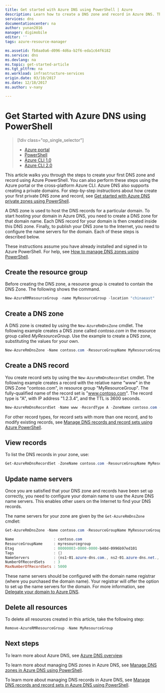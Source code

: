```yaml
---
title: Get started with Azure DNS using PowerShell | Azure
description: Learn how to create a DNS zone and record in Azure DNS. This is a step-by-step guide to create and manage your first DNS zone and record using PowerShell.
services: dns
documentationcenter: na
author: yunan2016
manager: digimobile
editor: ''
tags: azure-resource-manager

ms.assetid: fb0aa0a6-d096-4d6a-b2f6-eda1c64f6182
ms.service: dns
ms.devlang: na
ms.topic: get-started-article
ms.tgt_pltfrm: na
ms.workload: infrastructure-services
origin.date: 03/10/2017
ms.date: 12/18/2017
ms.author: v-nany

---
```


# Get Started with Azure DNS using PowerShell

> [!div class="op_single_selector"]
> * [Azure portal](dns-getstarted-portal.md)
> * [PowerShell](dns-getstarted-powershell.md)
> * [Azure CLI 1.0](dns-getstarted-cli-nodejs.md)
> * [Azure CLI 2.0](dns-getstarted-cli.md)

This article walks you through the steps to create your first DNS zone and record using Azure PowerShell. You can also perform these steps using the Azure portal or the cross-platform Azure CLI. Azure DNS also supports creating a private domains. For step-by-step instructions about how create your first private DNS zone and record, see [Get started with Azure DNS private zones using PowerShell](private-dns-getstarted-powershell.md).

A DNS zone is used to host the DNS records for a particular domain. To start hosting your domain in Azure DNS, you need to create a DNS zone for that domain name. Each DNS record for your domain is then created inside this DNS zone. Finally, to publish your DNS zone to the Internet, you need to configure the name servers for the domain. Each of these steps is described below.

These instructions assume you have already installed and signed in to Azure PowerShell. For help, see [How to manage DNS zones using PowerShell](dns-operations-dnszones.md).

## Create the resource group

Before creating the DNS zone, a resource group is created to contain the DNS Zone. The following shows the command.

```powershell
New-AzureRMResourceGroup -name MyResourceGroup -location "chinaeast"
```

## Create a DNS zone

A DNS zone is created by using the `New-AzureRmDnsZone` cmdlet. The following example creates a DNS zone called *contoso.com* in the resource group called *MyResourceGroup*. Use the example to create a DNS zone, substituting the values for your own.

```powershell
New-AzureRmDnsZone -Name contoso.com -ResourceGroupName MyResourceGroup
```

## Create a DNS record

You create record sets by using the `New-AzureRmDnsRecordSet` cmdlet. The following example creates a record with the relative name "www" in the DNS Zone "contoso.com", in resource group "MyResourceGroup". The fully-qualified name of the record set is "www.contoso.com". The record type is "A", with IP address "1.2.3.4", and the TTL is 3600 seconds.

```powershell
New-AzureRmDnsRecordSet -Name www -RecordType A -ZoneName contoso.com -ResourceGroupName MyResourceGroup -Ttl 3600 -DnsRecords (New-AzureRmDnsRecordConfig -IPv4Address "1.2.3.4")
```

For other record types, for record sets with more than one record, and to modify existing records, see [Manage DNS records and record sets using Azure PowerShell](dns-operations-recordsets.md). 


## View records

To list the DNS records in your zone, use:

```powershell
Get-AzureRmDnsRecordSet -ZoneName contoso.com -ResourceGroupName MyResourceGroup
```


## Update name servers

Once you are satisfied that your DNS zone and records have been set up correctly, you need to configure your domain name to use the Azure DNS name servers. This enables other users on the Internet to find your DNS records.

The name servers for your zone are given by the `Get-AzureRmDnsZone` cmdlet:

```powershell
Get-AzureRmDnsZone -Name contoso.com -ResourceGroupName MyResourceGroup

Name                  : contoso.com
ResourceGroupName     : myresourcegroup
Etag                  : 00000003-0000-0000-b40d-0996b97ed101
Tags                  : {}
NameServers           : {ns1-01.azure-dns.com., ns2-01.azure-dns.net., ns3-01.azure-dns.org., ns4-01.azure-dns.info.}
NumberOfRecordSets    : 3
MaxNumberOfRecordSets : 5000
```

These name servers should be configured with the domain name registrar (where you purchased the domain name). Your registrar will offer the option to set up the name servers for the domain. For more information, see [Delegate your domain to Azure DNS](dns-domain-delegation.md).

## Delete all resources

To delete all resources created in this article, take the following step:

```powershell
Remove-AzureRMResourceGroup -Name MyResourceGroup
```

## Next steps

To learn more about Azure DNS, see [Azure DNS overview](dns-overview.md).

To learn more about managing DNS zones in Azure DNS, see [Manage DNS zones in Azure DNS using PowerShell](dns-operations-dnszones.md).

To learn more about managing DNS records in Azure DNS, see [Manage DNS records and record sets in Azure DNS using PowerShell](dns-operations-recordsets.md).

